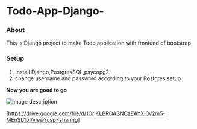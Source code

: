 # Todo-App-Django-
### About
This is Django project to make Todo application with frontend of bootstrap


### Setup
1. Install Django,PostgresSQL,psycopg2
2. change username and password according to your Postgres setup

**Now you are good to go**

![Image description](https://github.com/nikeshthapa255/opensource/blob/master/Screenshot%20from%202019-04-03%2013-24-56.png)


[https://drive.google.com/file/d/1OrjKLBROASNCzEAYXI0v2m5-MEnSb1pI/view?usp=sharing]
